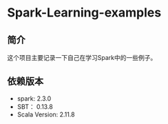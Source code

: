 # Spark-Learning-examples

## 简介

这个项目主要记录一下自己在学习Spark中的一些例子。

## 依赖版本

- spark: 2.3.0
- SBT： 0.13.8
- Scala Version: 2.11.8